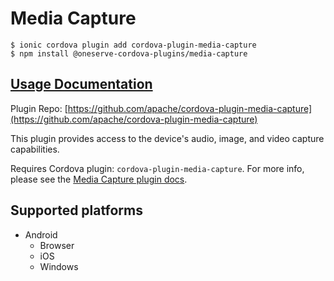 # Media Capture

```text
$ ionic cordova plugin add cordova-plugin-media-capture
$ npm install @oneserve-cordova-plugins/media-capture
```

## [Usage Documentation](https://oneserve.gitbook.io/oneserve-cordova-plugins/plugins/media-capture/)

Plugin Repo: [https://github.com/apache/cordova-plugin-media-capture](https://github.com/apache/cordova-plugin-media-capture)

This plugin provides access to the device's audio, image, and video capture capabilities.

Requires Cordova plugin: `cordova-plugin-media-capture`. For more info, please see the [Media Capture plugin docs](https://github.com/apache/cordova-plugin-media-capture).

## Supported platforms

* Android
  * Browser
  * iOS
  * Windows


